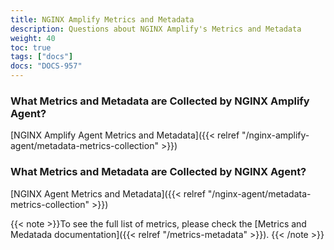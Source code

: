 ```yaml
---
title: NGINX Amplify Metrics and Metadata
description: Questions about NGINX Amplify's Metrics and Metadata
weight: 40
toc: true
tags: ["docs"]
docs: "DOCS-957"
---
```


### What Metrics and Metadata are Collected by NGINX Amplify Agent?
[NGINX Amplify Agent Metrics and Metadata]({{< relref "/nginx-amplify-agent/metadata-metrics-collection" >}})

### What Metrics and Metadata are Collected by NGINX Agent?
[NGINX Agent Metrics and Metadata]({{< relref "/nginx-agent/metadata-metrics-collection" >}})

{{< note >}}To see the full list of metrics, please check the [Metrics and Medatada documentation]({{< relref "/metrics-metadata" >}}). {{< /note >}}
